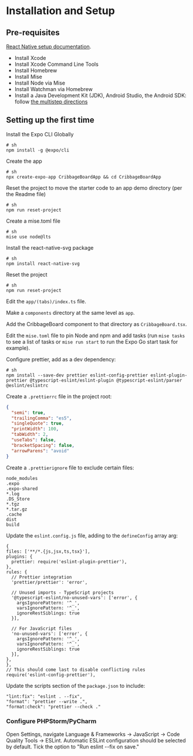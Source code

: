 # Installation and Setup

## Pre-requisites

[React Native setup documentation](https://reactnative.dev/docs/set-up-your-environment).

- Install Xcode
- Install Xcode Command Line Tools
- Install Homebrew
- Install Mise
- Install Node via Mise
- Install Watchman via Homebrew
- Install a Java Development Kit (JDK), Android Studio, the Android SDK: follow [the multistep directions](https://reactnative.dev/docs/set-up-your-environment?platform=android)

## Setting up the first time

Install the Expo CLI Globally

```shell
# sh
npm install -g @expo/cli
```

Create the app

```shell
# sh
npx create-expo-app CribbageBoardApp && cd CribbageBoardApp
```

Reset the project to move the starter code to an app demo directory (per the Readme file)

```shell
# sh
npm run reset-project
```

Create a mise.toml file

```shell
# sh
mise use node@lts
```

Install the react-native-svg package

```shell
# sh
npm install react-native-svg
```

Reset the project

```shell
# sh
npm run reset-project
```

Edit the `app/(tabs)/index.ts` file.

Make a `components` directory at the same level as `app`.

Add the CribbageBoard component to that directory as `CribbageBoard.tsx`.

Edit the `mise.toml` file to pin Node and npm and add tasks (run `mise tasks` to see a list of tasks or `mise run start` to run the Expo Go start task for example).

Configure prettier, add as a dev dependency:

```shell
# sh
npm install --save-dev prettier eslint-config-prettier eslint-plugin-prettier @typescript-eslint/eslint-plugin @typescript-eslint/parser @eslint/eslintrc
```

Create a `.prettierrc` file in the project root:

```json
{
  "semi": true,
  "trailingComma": "es5",
  "singleQuote": true,
  "printWidth": 100,
  "tabWidth": 2,
  "useTabs": false,
  "bracketSpacing": false,
  "arrowParens": "avoid"
}
```

Create a `.prettierignore` file to exclude certain files:

```shell
node_modules
.expo
.expo-shared
*.log
.DS_Store
*.tgz
*.tar.gz
.cache
dist
build
```

Update the `eslint.config.js` file, adding to the `defineConfig` array arg:

```
{
files: ['**/*.{js,jsx,ts,tsx}'],
plugins: {
  prettier: require('eslint-plugin-prettier'),
},
rules: {
  // Prettier integration
  'prettier/prettier': 'error',
  
  // Unused imports - TypeScript projects
  '@typescript-eslint/no-unused-vars': ['error', { 
    argsIgnorePattern: '^_',
    varsIgnorePattern: '^_',
    ignoreRestSiblings: true 
  }],
  
  // For JavaScript files
  'no-unused-vars': ['error', {
    argsIgnorePattern: '^_',
    varsIgnorePattern: '^_',
    ignoreRestSiblings: true
  }],
},
},
// This should come last to disable conflicting rules
require('eslint-config-prettier'),
```

Update the scripts section of the `package.json` to include:

```
"lint:fix": "eslint . --fix",
"format": "prettier --write .",
"format:check": "prettier --check ."
```

### Configure PHPStorm/PyCharm

Open Settings, navigate Language & Frameworks -> JavaScript -> Code Quality Tools -> ESLint. Automatic ESLint configuration should be selected by default. Tick the option to "Run eslint --fix on save."